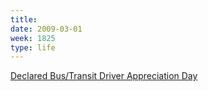 ```yaml
---
title:
date: 2009-03-01
week: 1825
type: life
---
```


[Declared Bus/Transit Driver Appreciation Day](https://hans.gerwitz.com/2009/02/23/bus-driver-appreciation-day.html)

